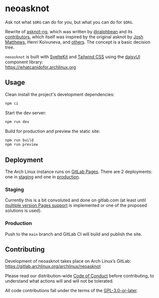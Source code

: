 # neoasknot

Ask not what `$ORG` can do for you, but what you can do for `$ORG`.

Rewrite of [asknot-ng], which was written by [@ralphbean] and its
[contributors][asknot-ng-contribs], which itself was inspired by the
original asknot by [Josh Matthews][jdm], Henri Koivuneva, and
[others][asknot-contribs]. The concept is a basic decision tree.

`neoasknot` is built with [SvelteKit] and [Tailwind CSS] using the [daisyUI]
component library:<br>
<https://whatcanidofor.archlinux.org>

## Usage

Clean install the project's development dependencies:

```sh
npm ci
```

Start the dev server:

```sh
npm run dev
```

Build for production and preview the static site:

```sh
npm run build
npm run preview
```

## Deployment

The Arch Linux instance runs on [GitLab Pages][glpages].
There are 2 deployments: one in [staging] and one in [production].

### Staging

Currently this is a bit convoluted and done on gitlab.com (at least until
[multiple version Pages support][multiverpages] is implemented or one of the
proposed solutions is used).

### Production

Push to the `main` branch and GitLab CI will build and publish the site.

## Contributing

Development of neoasknot takes place on Arch Linux’s GitLab:
<https://gitlab.archlinux.org/archlinux/neoasknot>

Please read our distribution-wide [Code of Conduct][coc] before contributing,
to understand what actions will and will not be tolerated.

All code contributions fall under the terms of the [GPL-3.0-or-later][license].

[@ralphbean]: http://threebean.org
[asknot-contribs]: https://github.com/jdm/asknot/contributors
[asknot-ng]: https://whatcanidoforfedora.org
[asknot-ng-contribs]: https://github.com/fedora-infra/asknot-ng/graphs/contributors
[coc]: https://terms.archlinux.org/docs/code-of-conduct/
[daisyui]: https://daisyui.com/
[glpages]: https://docs.gitlab.com/ee/user/project/pages/
[jdm]: https://www.joshmatthews.net
[license]: https://gitlab.archlinux.org/main/neoasknot/-/blob/archlinux/LICENSE
[multiverpages]: https://gitlab.com/gitlab-org/gitlab/-/issues/16208
[production]: https://whatcanidofor.archlinux.org
[staging]: https://polyzen.gitlab.io/neoasknot-staging
[sveltekit]: https://kit.svelte.dev
[tailwind css]: https://tailwindcss.com
